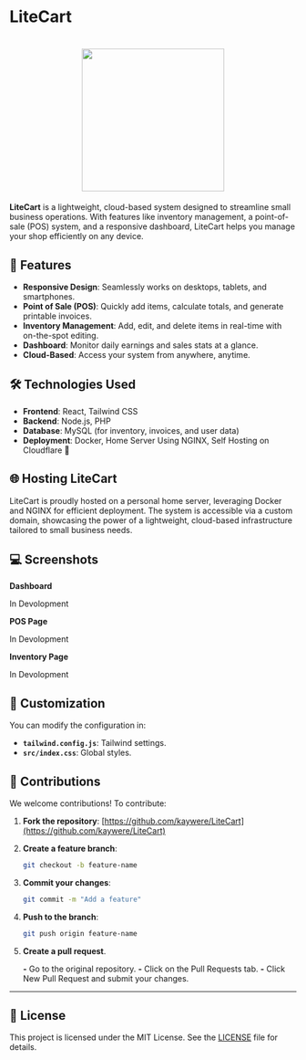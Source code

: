 
# LiteCart
<h1  align="center">
<a href="https://shadps4.net/"><img  src="https://github.com/user-attachments/assets/e734bb26-73e0-4a2f-97e9-2ee47ffeaaf9" width="250" height="250"></a>
</h1>

**LiteCart** is a lightweight, cloud-based system designed to streamline small business operations. With features like inventory management, a point-of-sale (POS) system, and a responsive dashboard, LiteCart helps you manage your shop efficiently on any device.



## 🚀 Features
- **Responsive Design**: Seamlessly works on desktops, tablets, and smartphones.
- **Point of Sale (POS)**: Quickly add items, calculate totals, and generate printable invoices.
- **Inventory Management**: Add, edit, and delete items in real-time with on-the-spot editing.
- **Dashboard**: Monitor daily earnings and sales stats at a glance.
- **Cloud-Based**: Access your system from anywhere, anytime.



## 🛠️ Technologies Used
- **Frontend**: React, Tailwind CSS
- **Backend**: Node.js, PHP
- **Database**: MySQL (for inventory, invoices, and user data)
- **Deployment**: Docker, Home Server Using NGINX, Self Hosting on Cloudflare 🚀


## 🌐 Hosting LiteCart
LiteCart is proudly hosted on a personal home server, leveraging Docker and NGINX for efficient deployment. The system is accessible via a custom domain, showcasing the power of a lightweight, cloud-based infrastructure tailored to small business needs.




## 💻 Screenshots
**Dashboard**

In Devolopment

**POS Page**

In Devolopment

**Inventory Page**

In Devolopment





## 🎨 Customization

You can modify the configuration in:

- **`tailwind.config.js`**: Tailwind settings.
- **`src/index.css`**: Global styles.





## 🌟 Contributions
We welcome contributions! To contribute:

1. **Fork the repository**:
   [https://github.com/kaywere/LiteCart](https://github.com/kaywere/LiteCart)

2. **Create a feature branch**:
   ```bash
   git checkout -b feature-name
   
3. **Commit your changes**:
   ```bash
   git commit -m "Add a feature"
   
4. **Push to the branch**:
   ```bash
   git push origin feature-name
   
5. **Create a pull request**.

   **-** Go to the original repository.
   **-** Click on the Pull Requests tab.
   **-** Click New Pull Request and submit your changes.
---


## 📝 License 

This project is licensed under the MIT License. See the <a href="https://github.com/Kaywere/LiteCart/blob/8f42202cc305e257368adb528802828a20a3558a/LICENSE" width="250" height="250">LICENSE</a> file for details.
